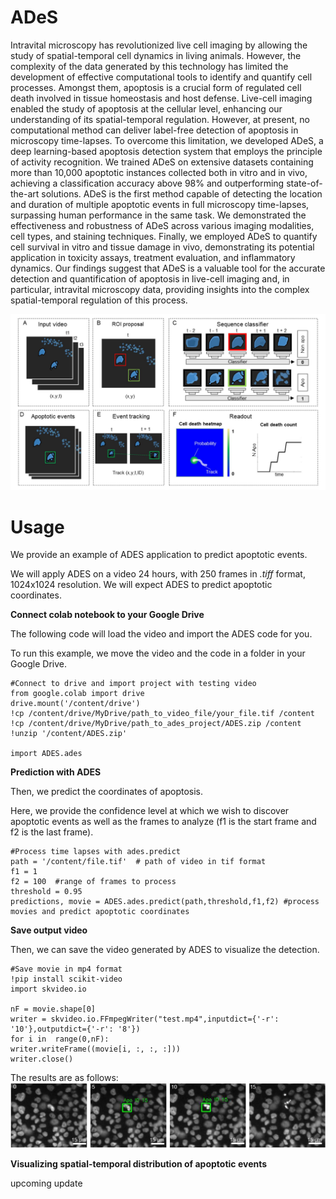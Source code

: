 # ADeS
Intravital microscopy has revolutionized live cell imaging by allowing the study of spatial-temporal cell dynamics in living animals. However, the complexity of the data generated by this technology has limited the development of effective computational tools to identify and quantify cell processes. Amongst them, apoptosis is a crucial form of regulated cell death involved in tissue homeostasis and host defense. Live-cell imaging enabled the study of apoptosis at the cellular level, enhancing our understanding of its spatial-temporal regulation. However, at present, no computational method can deliver label-free detection of apoptosis in microscopy time-lapses. To overcome this limitation, we developed ADeS, a deep learning-based apoptosis detection system that employs the principle of activity recognition. We trained ADeS on extensive datasets containing more than 10,000 apoptotic instances collected both in vitro and in vivo, achieving a classification accuracy above 98% and outperforming state-of-the-art solutions. ADeS is the first method capable of detecting the location and duration of multiple apoptotic events in full microscopy time-lapses, surpassing human performance in the same task. We demonstrated the effectiveness and robustness of ADeS across various imaging modalities, cell types, and staining techniques. Finally, we employed ADeS to quantify cell survival in vitro and tissue damage in vivo, demonstrating its potential application in toxicity assays, treatment evaluation, and inflammatory dynamics. Our findings suggest that ADeS is a valuable tool for the accurate detection and quantification of apoptosis in live-cell imaging and, in particular, intravital microscopy data, providing insights into the complex spatial-temporal regulation of this process.

![alt text](https://github.com/mariaclaudianicolai/ADeS/blob/main/pipeline_for_apoptosis_detection.jpg?raw=true)

# **Usage**

We provide an example of ADES application to predict apoptotic events.

We will apply ADES on a video 24 hours, with 250 frames in  _.tiff_  format, 1024x1024 resolution. We will expect ADES to predict apoptotic coordinates.

**Connect colab notebook to your Google Drive**

The following code will load the video and import the ADES code for you.

To run this example, we move the video and the code in a folder in your Google Drive.

```
#Connect to drive and import project with testing video
from google.colab import drive
drive.mount('/content/drive')
!cp /content/drive/MyDrive/path_to_video_file/your_file.tif /content
!cp /content/drive/MyDrive/path_to_ades_project/ADES.zip /content
!unzip '/content/ADES.zip'
 
import ADES.ades
```

**Prediction with ADES**

Then, we predict the coordinates of apoptosis.

Here, we provide the confidence level at which we wish to discover apoptotic events as well as the frames to analyze (f1 is the start frame and f2 is the last frame).

```
#Process time lapses with ades.predict
path = '/content/file.tif'  # path of video in tif format
f1 = 1
f2 = 100  #range of frames to process
threshold = 0.95
predictions, movie = ADES.ades.predict(path,threshold,f1,f2) #process movies and predict apoptotic coordinates
```

**Save output video**

Then, we can save the video generated by ADES to visualize the detection.

```
#Save movie in mp4 format
!pip install scikit-video
import skvideo.io
 
nF = movie.shape[0]
writer = skvideo.io.FFmpegWriter("test.mp4",inputdict={'-r': '10'},outputdict={'-r': '8'})
for i in  range(0,nF):
writer.writeFrame((movie[i, :, :, :]))
writer.close()
```
The results are as follows:
![alt text](https://github.com/mariaclaudianicolai/ADeS/blob/main/results_example.png?raw=true)

**Visualizing spatial-temporal distribution of apoptotic events**

upcoming update

